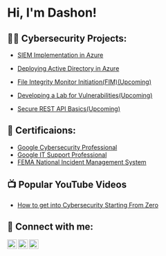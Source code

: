 <h1>Hi, I'm Dashon! </h1>

<h2>👨‍💻 Cybersecurity Projects:</h2>

  - [SIEM Implementation in Azure](https://github.com/DashonJennings/SIEMImplementationInAzure)

 
  - [Deploying Active Directory in Azure](https://github.com/DashonJennings/DeployingActiveDirectoryInAzure/tree/main)

  - [File Integrity Monitor Initiation(FIM)(Upcoming)](https://github.com/DashonJennings)

  - [Developing a Lab for Vulnerabilities(Upcoming)](https://github.com/DashonJennings)

  - [Secure REST API Basics(Upcoming)](https://github.com/DashonJennings)

<h2>📃 Certificaions:</h2>

 - [Google Cybersecurity Professional](https://coursera.org/share/86427a3a84e78c3abfa6bf0537afe864)
 - [Google IT Support Professional](https://coursera.org/share/00a87c57d0f3a6ea9c6860c408571b4c)
 - [FEMA National Incident Management System](https://imgur.com/indlUbc)




<h2>📺 Popular YouTube Videos</h2>

- [How to get into Cybersecurity Starting From Zero](https://www.youtube.com/watch?v=a83ASGn_V_s)

<h2> 🤳 Connect with me:</h2>

[<img align="left" alt="dashonjennings | YouTube" width="22px" src="https://cdn.jsdelivr.net/npm/simple-icons@v3/icons/youtube.svg" />][youtube]
[<img align="left" alt="dashonjennings | Twitter" width="22px" src="https://cdn.jsdelivr.net/npm/simple-icons@v3/icons/twitter.svg" />][twitter]
[<img align="left" alt="dashonjennings | LinkedIn" width="22px" src="https://cdn.jsdelivr.net/npm/simple-icons@v3/icons/linkedin.svg" />][linkedin]

[twitter]: https://twitter.com/dashonjennings
[youtube]: https://www.youtube.com/c/UC0y2EbbgS7LUXGEJqa4ecsw 
[linkedin]:https://linkedin.com/in/dashonjennings

<!--
**DashonJennings/DashonJennings** is a ✨ _special_ ✨ repository because its `README.md` (this file) appears on your GitHub profile.

Here are some ideas to get you started:

- 🔭 I’m currently working on ...
- 🌱 I’m currently learning ...
- 👯 I’m looking to collaborate on ...
- 🤔 I’m looking for help with ...
- 💬 Ask me about ...
- 📫 How to reach me: ...
- 😄 Pronouns: ...
- ⚡ Fun fact: ...
-->
